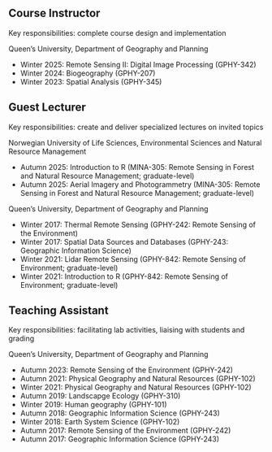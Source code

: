 ## Course Instructor

Key responsibilities: complete course design and implementation

Queen’s University, Department of Geography and Planning
- Winter 2025: Remote Sensing II: Digital Image Processing (GPHY-342)
- Winter 2024: Biogeography (GPHY-207)
- Winter 2023: Spatial Analysis (GPHY-345)

## Guest Lecturer

Key responsibilities: create and deliver specialized lectures on invited topics

Norwegian University of Life Sciences, Environmental Sciences and Natural Resource Management
- Autumn 2025: Introduction to R (MINA-305: Remote Sensing in Forest and Natural Resource Management; graduate-level)
- Autumn 2025: Aerial Imagery and Photogrammetry (MINA-305: Remote Sensing in Forest and Natural Resource Management; graduate-level)

Queen’s University, Department of Geography and Planning
- Winter 2017: Thermal Remote Sensing (GPHY-242: Remote Sensing of the Environment)
- Winter 2017: Spatial Data Sources and Databases (GPHY-243: Geographic Information Science)
- Winter 2021: Lidar Remote Sensing (GPHY-842: Remote Sensing of Environment; graduate-level)
- Winter 2021: Introduction to R (GPHY-842: Remote Sensing of Environment; graduate-level)

## Teaching Assistant

Key responsibilities: facilitating lab activities, liaising with students and grading

Queen’s University, Department of Geography and Planning
- Autumn 2023: Remote Sensing of the Environment (GPHY-242)
- Autumn 2021: Physical Geography and Natural Resources (GPHY-102)
- Winter 2021: Physical Geography and Natural Resources (GPHY-102)
- Autumn 2019: Landscapge Ecology (GPHY-310)
- Winter 2019: Human geography (GPHY-101)
- Autumn 2018: Geographic Information Science (GPHY-243) 
- Winter 2018: Earth System Science (GPHY-102) 
- Autumn 2017: Remote Sensing of the Environment (GPHY-242)
- Autumn 2017: Geographic Information Science (GPHY-243) 

